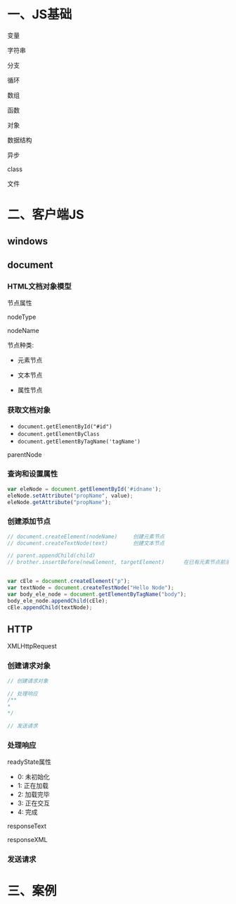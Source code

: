 # 一、JS基础

变量

字符串

分支

循环

数组

函数

对象

数据结构

异步

class

文件



# 二、客户端JS

## windows

## document

### HTML文档对象模型

节点属性



nodeType

nodeName

节点种类:

- 元素节点

- 文本节点

- 属性节点



### 获取文档对象

- `document.getElementById("#id")`
- `document.getElementByClass`
- `document.getElementByTagName('tagName')`



parentNode

### 查询和设置属性

```javascript
var eleNode = document.getElementById('#idname');
eleNode.setAttribute("propName", value);
eleNode.getAttribute("propName");

```

### 创建添加节点

```javascript
// document.createElement(nodeName) 	创建元素节点
// document.createTextNode(text) 		创建文本节点

// parent.appendChild(child)
// brother.insertBefore(newElement, targetElement)		在已有元素节点前添加新元素


var cEle = document.createElement("p");
var textNode = document.createTestNode("Hello Node");
var body_ele_node = document.getElementByTagName("body");
body_ele_node.appendChild(cEle);
cEle.appendChild(textNode);
```



## HTTP

XMLHttpRequest

### 创建请求对象

```javascript
// 创建请求对象

// 处理响应
/**
* 
*/

// 发送请求


```



### 处理响应

readyState属性

- 0: 未初始化
- 1: 正在加载
- 2: 加载完毕
- 3: 正在交互
- 4: 完成

responseText

responseXML



### 发送请求







# 三、案例